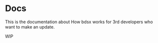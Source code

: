 # Docs

This is the documentation about How bdsx works for 3rd developers who want to make an update.

WIP
